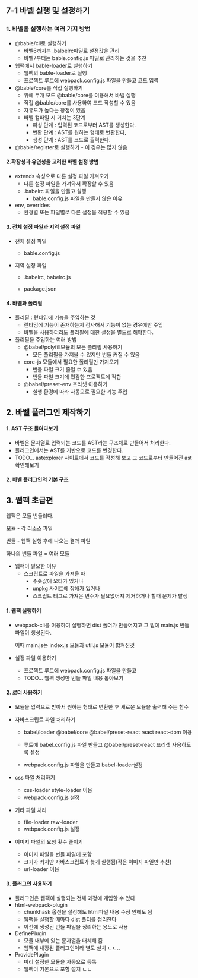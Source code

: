 ## 7-1 바벨 실행 및 설정하기

### 1. 바벨을 실행하는 여러 가지 방법

* @bable/cil로 실행하기
  * 바벨6까지는 .balbelrc파일로 설정값을 관리
  * 바벨7부터는 bable.config.js 파일로 관리하는 것을 추천
* 웹팩에서 bable-loader로 실행하기
  * 웹팩의 bable-loader로 실행
  * 프로젝트 루트에 webpack.config.js 파일을 만들고 코드 입력
* @bable/core를 직접 실행하기
  * 위에 두개 모드 @bable/core를 이용해서 바벨 실행
  * 직접 @bable/core를 사용하여 코드 작성할 수 있음
  * 자유도가 높다는 장점이 있음
  * 바벨 컴파일 시 거치는 3단계
    * 파싱 단계 : 입력된 코드로부터 AST를 생성한다.
    * 변환 단계 : AST를 원하는 형태로 변환한다,
    * 생성 단계 : AST를 코드로 출력한다.
* @bable/register로 실행하기 - 이 경우는 많지 않음



#### 2.확장성과 유연성을 고려한 바벨 설정 방법

* extends 속성으로 다른 설정 파일 가져오기
  * 다른 설정 파일을 가져와서 확장할 수 있음
  * .babelrc 파일을 만들고 실행
    * bable.config.js 파일을 만들지 않은 이유
* env, overrides 
  * 환경별 또는 파일별로 다른 설정을 적용할 수 있음



#### 3. 전체 설정 파일과 지역 설정 파일

* 전체 설정 파일

  * bable.config.js

* 지역 설정 파일

  * .babelrc, babelrc.js

  * package.json



#### 4. 바벨과 폴리필

* 폴리필 : 런타임에 기능을 주입하는 것
  * 런타임에 기능이 존재하는지 검사해서 기능이 없는 경우에만 주입
  * 바벨을 사용하더라도 폴리필에 대한 설정을 별도로 해야한다.
* 폴리필을 주입하는 여러 방법
  * @babel/polyfill모듈의 모든 폴리필 사용하기
    * 모든 폴리필을 가져올 수 있지만 번들 커질 수 있음
  * core-js 모듈에서 필요한 폴리필만 가져오기
    * 번들 파일 크기 줄일 수 있음
    * 번들 파일 크기에 민감한 프로젝트에 적합
  * @babel/preset-env 프리셋 이용하기
    * 실행 환경에 따라 자동으로 필요한 기능 주입





## 2. 바벨 플러그인 제작하기

#### 1. AST 구조 들여다보기

* 바벨은 문자열로 입력되는 코드를 AST라는 구조체로 만들어서 처리한다.
* 플러그인에서는 AST를 기반으로 코드를 변경한다.
* TODO... astexplorer 사이트에서 코드를 작성해 보고 그 코드로부터 만들어진 ast확인해보기



#### 2. 바벨 플러그인의 기본 구조





## 3. 웹팩 초급편

웹팩은 모듈 번들러다. 

모듈 - 각 리소스 파일

번들 -  웹팩 실행 후에 나오는 결과 파일

하나의 번들 파일 = 여러 모듈

* 웹팩이 필요한 이유
  * 스크립트로 파일을 가져올 때
    * 주솟값에 오타가 있거나
    * unpkg 사이트에 장애가 있거나
    * 스크립트 테그로 가져온 변수가 필요없어져 제거하거나 할때 문제가 발생



#### 1. 웹팩 실행하기

* webpack-cli를 이용하여 실행하면 dist 폴더가 만들어지고 그 밑에 main.js 번들 파일이 생성된다.

  이때 main.js는 index.js 모듈과 util.js 모듈이 합쳐진것

* 설정 파일 이용하기

  * 프로젝트 루트에 webpack.config.js 파일을 만들고
  * TODO... 웹팩 생성한 번들 파일 내용 톱아보기



#### 2. 로더 사용하기

* 모듈을 입력으로 받아서 원하는 형태로 변환한 후 새로운 모듈을 출력해 주는 함수

* 자바스크립트 파일 처리하기

  * babel/loader @babel/core @babel/preset-react react react-dom 이용

  * 루트에 babel.config.js 파일 만들고 @babel/preset-react 프리셋 사용하도록 설정
  * webpack.config.js 파일을 만들고 babel-loader설정

* css 파일 처리하기

  * css-loader style-loader 이용
  * webpack.config.js 설정

* 기타 파일 처리

  * file-loader raw-loader
  * webpack.config.js 설정

* 이미지 파일의 요청 횟수 줄이기

  * 이미지 파일을 번들 파일에 포함
  * 크기가 커지만 자바스크립트가 늦게 실행됨(작은 이미지 파일만 추천)
  * url-loader 이용



#### 3. 플러그인 사용하기

* 플러그인은 웹팩이 실행되는 전체 과정에 개입할 수 있다
* html-webpack-plugin
  * chunkhask 옵션을 설정해도 html파일 내용 수정 안해도 됨
  * 웹팩을 실행할 때마다 dist 폴더를 정리한다
  * 이전에 생성된 번들 파일을 정리하는 용도로 사용
* DefinePlugin
  * 모듈 내부에 있는 문자열을 대체해 줌
  * 웹팩에 내장된 플러그인이라 별도 설치 ㄴㄴ..
* ProvidePlugin
  * 미리 설정한 모듈을 자동으로 등록
  * 웹팩이 기본으로 포함 설치 ㄴㄴ



